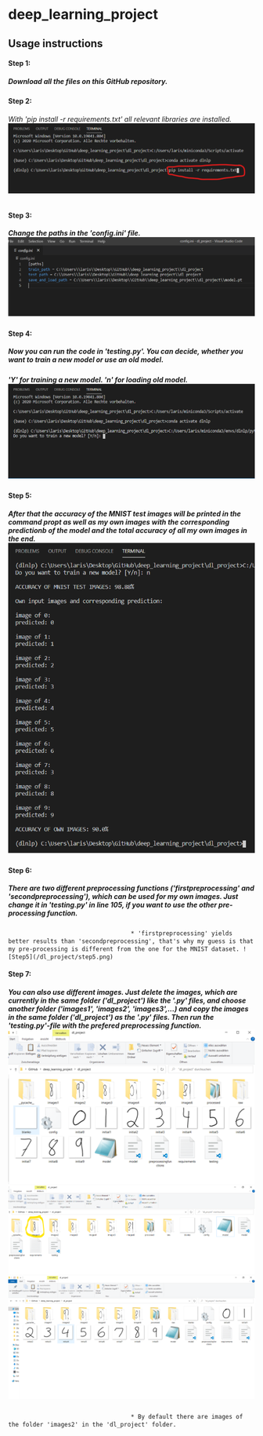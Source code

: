 # deep_learning_project

## Usage instructions

#### Step 1: 
##### Download all the files on this GitHub repository.

#### Step 2: 
###### With 'pip install -r requirements.txt' all relevant libraries are installed. ![Step1](/dl_project/step1.png)

#### Step 3: 
##### Change the paths in the 'config.ini' file. ![Step2](/dl_project/step2.png)

#### Step 4: 
##### Now you can run the code in 'testing.py'. You can decide, whether you want to train a new model or use an old model.
##### 'Y' for training a new model. 'n' for loading old model. ![Step3](/dl_project/step3.png)

#### Step 5: 
##### After that the accuracy of the MNIST test images will be printed in the command propt as well as my own images with the corresponding predictionb of the model and the total accuracy of all my own images in the end. ![Step4](/dl_project/step4.png)

#### Step 6: 
##### There are two different preprocessing functions ('firstpreprocessing' and 'secondpreprocessing'), which can be used for my own images. Just change it in 'testing.py' in line 105, if you want to use the other pre-processing function.
                                       * 'firstpreprocessing' yields better results than 'secondpreprocessing', that's why my guess is that my pre-processing is different from the one for the MNIST dataset. ![Step5](/dl_project/step5.png)
#### Step 7: 
##### You can also use different images. Just delete the images, which are currently in the same folder ('dl_project') like the '.py' files, and choose another folder ('images1', 'images2', 'images3',...) and copy the images in the same folder ('dl_project') as the '.py' files. Then run the 'testing.py'-file with the prefered preprocessing function. ![Step10](/dl_project/step10.png) ![Step8](/dl_project/step8.png) ![Step9](/dl_project/step9.png)
                                       * By default there are images of the folder 'images2' in the 'dl_project' folder.
